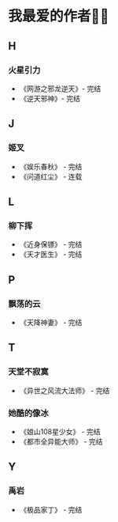 # 我最爱的作者🤞🌸

## H

### 火星引力

* 《网游之邪龙逆天》- 完结
* 《逆天邪神》- 完结

## J

### 姬叉

* 《娱乐春秋》 - 完结
* 《问道红尘》 - 连载

## L

### 柳下挥

* 《近身保镖》 - 完结
* 《天才医生》 - 完结

## P

### 飘荡的云

* 《天降神妻》 - 完结

## T

### 天堂不寂寞

* 《异世之风流大法师》 - 完结

### 她酷的像冰

* 《娘山108星少女》 - 完结
* 《都市全异能大师》 - 完结

## Y

### 禹岩

* 《极品家丁》 - 完结
